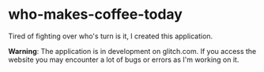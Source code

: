 # who-makes-coffee-today
Tired of fighting over who's turn is it, I created this application.

**Warning**: The application is in development on glitch.com. If you access the website you may encounter a lot of bugs or errors as I'm working on it.
